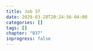 ```yaml
---
title: Job 37
date: 2020-03-28T20:24:56-04:00
categories: []
tags: []
chapter: "037"
inprogress: false
---
```


